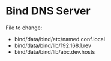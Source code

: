 # Bind DNS Server

File to change:
* bind/data/bind/etc/named.conf.local
* bind/data/bind/lib/192.168.1.rev
* bind/data/bind/lib/abc.dev.hosts
